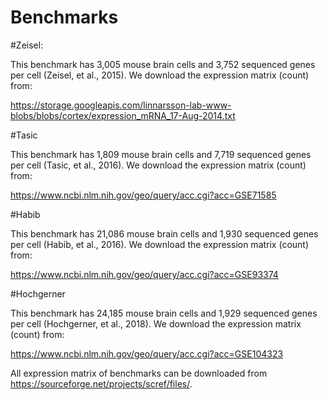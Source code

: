 # Benchmarks

#Zeisel:

This benchmark has 3,005 mouse brain cells and 3,752 sequenced genes per cell (Zeisel, et al., 2015). We download the expression matrix (count) from: 

https://storage.googleapis.com/linnarsson-lab-www-blobs/blobs/cortex/expression_mRNA_17-Aug-2014.txt

#Tasic

This benchmark has 1,809 mouse brain cells and 7,719 sequenced genes per cell (Tasic, et al., 2016). We download the expression matrix (count) from:

https://www.ncbi.nlm.nih.gov/geo/query/acc.cgi?acc=GSE71585

#Habib

This benchmark has 21,086 mouse brain cells and 1,930 sequenced genes per cell (Habib, et al., 2016). We download the expression matrix (count) from: 

https://www.ncbi.nlm.nih.gov/geo/query/acc.cgi?acc=GSE93374

#Hochgerner

This benchmark has 24,185 mouse brain cells and 1,929 sequenced genes per cell (Hochgerner, et al., 2018). We download the expression matrix (count) from: 

https://www.ncbi.nlm.nih.gov/geo/query/acc.cgi?acc=GSE104323

All expression matrix of benchmarks can be downloaded from https://sourceforge.net/projects/scref/files/.

